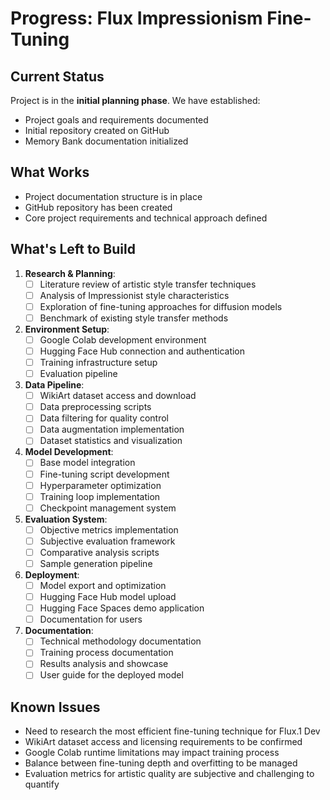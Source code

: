 # Progress: Flux Impressionism Fine-Tuning

## Current Status
Project is in the **initial planning phase**. We have established:
- Project goals and requirements documented
- Initial repository created on GitHub
- Memory Bank documentation initialized

## What Works
- Project documentation structure is in place
- GitHub repository has been created
- Core project requirements and technical approach defined

## What's Left to Build
1. **Research & Planning**:
   - [ ] Literature review of artistic style transfer techniques
   - [ ] Analysis of Impressionist style characteristics
   - [ ] Exploration of fine-tuning approaches for diffusion models
   - [ ] Benchmark of existing style transfer methods

2. **Environment Setup**:
   - [ ] Google Colab development environment
   - [ ] Hugging Face Hub connection and authentication
   - [ ] Training infrastructure setup
   - [ ] Evaluation pipeline

3. **Data Pipeline**:
   - [ ] WikiArt dataset access and download
   - [ ] Data preprocessing scripts
   - [ ] Data filtering for quality control
   - [ ] Data augmentation implementation
   - [ ] Dataset statistics and visualization

4. **Model Development**:
   - [ ] Base model integration
   - [ ] Fine-tuning script development
   - [ ] Hyperparameter optimization
   - [ ] Training loop implementation
   - [ ] Checkpoint management system

5. **Evaluation System**:
   - [ ] Objective metrics implementation
   - [ ] Subjective evaluation framework
   - [ ] Comparative analysis scripts
   - [ ] Sample generation pipeline

6. **Deployment**:
   - [ ] Model export and optimization
   - [ ] Hugging Face Hub model upload
   - [ ] Hugging Face Spaces demo application
   - [ ] Documentation for users

7. **Documentation**:
   - [ ] Technical methodology documentation
   - [ ] Training process documentation
   - [ ] Results analysis and showcase
   - [ ] User guide for the deployed model

## Known Issues
- Need to research the most efficient fine-tuning technique for Flux.1 Dev
- WikiArt dataset access and licensing requirements to be confirmed
- Google Colab runtime limitations may impact training process
- Balance between fine-tuning depth and overfitting to be managed
- Evaluation metrics for artistic quality are subjective and challenging to quantify 
